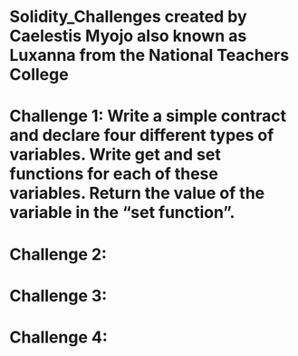 # Solidity_Challenges created by Caelestis Myojo also known as Luxanna from the National Teachers College

# Challenge 1: Write a simple contract and declare four different types of variables. Write get and set functions for each of these variables. Return the value of the variable in the “set function”.
# Challenge 2: 
# Challenge 3: 
# Challenge 4: 
